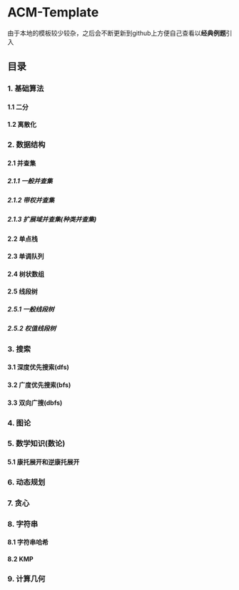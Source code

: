 # ACM-Template
由于本地的模板较少较杂，之后会不断更新到github上方便自己查看以**经典例题**引入

## 目录

### 1. 基础算法

#### 1.1 二分

#### 1.2 离散化



### 2. 数据结构

#### 2.1 并查集

##### 2.1.1 一般并查集
##### 2.1.2 带权并查集
##### 2.1.3 扩展域并查集(种类并查集)


#### 2.2 单点栈

#### 2.3 单调队列

#### 2.4 树状数组

#### 2.5 线段树

##### 2.5.1 一般线段树
##### 2.5.2 权值线段树


### 3. 搜索

#### 3.1 深度优先搜索(dfs)
#### 3.2 广度优先搜索(bfs)
#### 3.3 双向广搜(dbfs)

### 4. 图论



### 5. 数学知识(数论)

#### 5.1 康托展开和逆康托展开


### 6. 动态规划


### 7. 贪心


### 8. 字符串

#### 8.1 字符串哈希
#### 8.2 KMP


### 9. 计算几何

